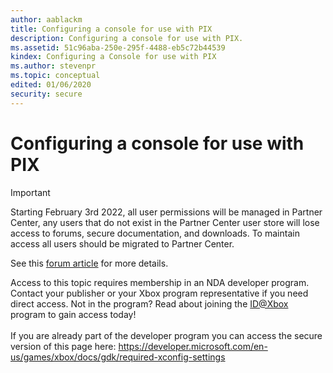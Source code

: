 ```yaml
---
author: aablackm
title: Configuring a console for use with PIX
description: Configuring a console for use with PIX.
ms.assetid: 51c96aba-250e-295f-4488-eb5c72b44539
kindex: Configuring a Console for use with PIX
ms.author: stevenpr
ms.topic: conceptual
edited: 01/06/2020
security: secure
---
```


# Configuring a console for use with PIX
> [!IMPORTANT]
> Starting February 3rd 2022, all user permissions will be managed in Partner Center, any users that do not exist in the Partner Center user store will lose access to forums, secure documentation, and downloads. To maintain access all users should be migrated to Partner Center. <p></p>See this <a href="https://forums.xboxlive.com/articles/132187/breaking-change-user-access-for-forums-secure-docu.html">forum article</a> for more details.  

 Access to this topic requires membership in an NDA developer program. Contact your publisher or your Xbox program representative if you need direct access. Not in the program? Read about joining the <a href="https://www.xbox.com/Developers/id">ID@Xbox</a> program to gain access today!  <br/><br/>If you are already part of the developer program you can access the secure version of this page here: <a target="_blank" href="https://developer.microsoft.com/en-us/games/xbox/docs/gdk/required-xconfig-settings">https://developer.microsoft.com/en-us/games/xbox/docs/gdk/required-xconfig-settings</a>
